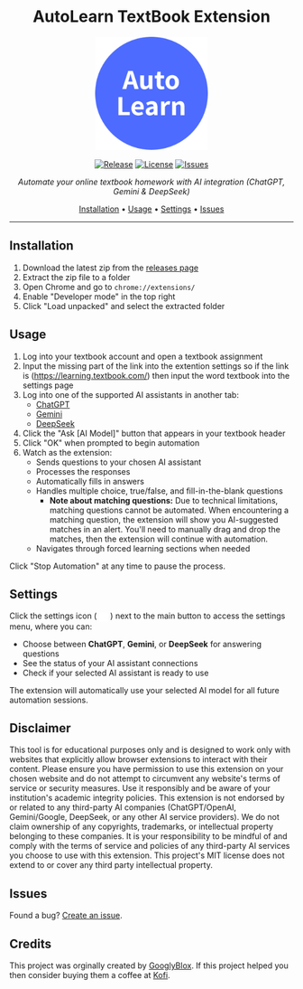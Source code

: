 <div align="center">

# AutoLearn TextBook Extension

<img src="assets/icon.png" alt="AutoLearn Logo" width="200">

[![Release](https://img.shields.io/github/v/release/DesignSkeptic/autolearn?include_prereleases&style=flat-square&cache=1)](https://github.com/DesignSkeptic/autolearn/releases)
[![License](https://img.shields.io/github/license/DesignSkeptic/autolearn?style=flat-square&cache=1)](LICENSE)
[![Issues](https://img.shields.io/github/issues/DesignSkeptic/autolearn?style=flat-square&cache=1)](https://github.com/DesignSkeptic/autolearn/issues)

_Automate your online textbook homework with AI integration (ChatGPT, Gemini & DeepSeek)_

[Installation](#installation) • [Usage](#usage) • [Settings](#settings) • [Issues](#issues)

</div>

---

## Installation

1. Download the latest zip from the [releases page](https://github.com/DesignSkeptic/autolearn/releases)
2. Extract the zip file to a folder
3. Open Chrome and go to `chrome://extensions/`
4. Enable "Developer mode" in the top right
5. Click "Load unpacked" and select the extracted folder

## Usage

1. Log into your textbook account and open a textbook assignment
2. Input the missing part of the link into the extention settings so if the link is (https://learning.textbook.com/) then input the word textbook into the settings page
3. Log into one of the supported AI assistants in another tab:
   - [ChatGPT](https://chatgpt.com)
   - [Gemini](https://gemini.google.com)
   - [DeepSeek](https://chat.deepseek.com)
4. Click the "Ask [AI Model]" button that appears in your textbook header
5. Click "OK" when prompted to begin automation
6. Watch as the extension:
   - Sends questions to your chosen AI assistant
   - Processes the responses
   - Automatically fills in answers
   - Handles multiple choice, true/false, and fill-in-the-blank questions
     - **Note about matching questions:** Due to technical limitations, matching questions cannot be automated. When encountering a matching question, the extension will show you AI-suggested matches in an alert. You'll need to manually drag and drop the matches, then the extension will continue with automation.
   - Navigates through forced learning sections when needed

Click "Stop Automation" at any time to pause the process.

## Settings

Click the settings icon ( <img src="assets/settings-icon.svg" alt="Settings Icon" style="vertical-align: middle; width: 16px; height: 16px;"> ) next to the main button to access the settings menu, where you can:

- Choose between **ChatGPT**, **Gemini**, or **DeepSeek** for answering questions
- See the status of your AI assistant connections
- Check if your selected AI assistant is ready to use

The extension will automatically use your selected AI model for all future automation sessions.

## Disclaimer

This tool is for educational purposes only and is designed to work only with websites that explicitly allow browser extensions to interact with their content. Please ensure you have permission to use this extension on your chosen website and do not attempt to circumvent any website's terms of service or security measures. Use it responsibly and be aware of your institution's academic integrity policies. This extension is not endorsed by or related to any third-party AI companies (ChatGPT/OpenAI, Gemini/Google, DeepSeek, or any other AI service providers). We do not claim ownership of any copyrights, trademarks, or intellectual property belonging to these companies. It is your responsibility to be mindful of and comply with the terms of service and policies of any third-party AI services you choose to use with this extension. This project's MIT license does not extend to or cover any third party intellectual property.

## Issues

Found a bug? [Create an issue](https://github.com/DesignSkeptic/autolearn/issues).

## Credits

This project was orginally created by [GooglyBlox](https://github.com/GooglyBlox). If this project helped you then consider buying them a coffee at [Kofi](https://ko-fi.com/googlyblox). 
